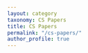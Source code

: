 ```yaml
---
layout: category
taxonomy: CS Papers
title: CS Papers
permalink: "/cs-papers/"
author_profile: true
---
```

